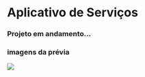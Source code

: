 # Aplicativo de Serviços

### Projeto em andamento...

### imagens da prévia

![](projetoflutter.gif)
